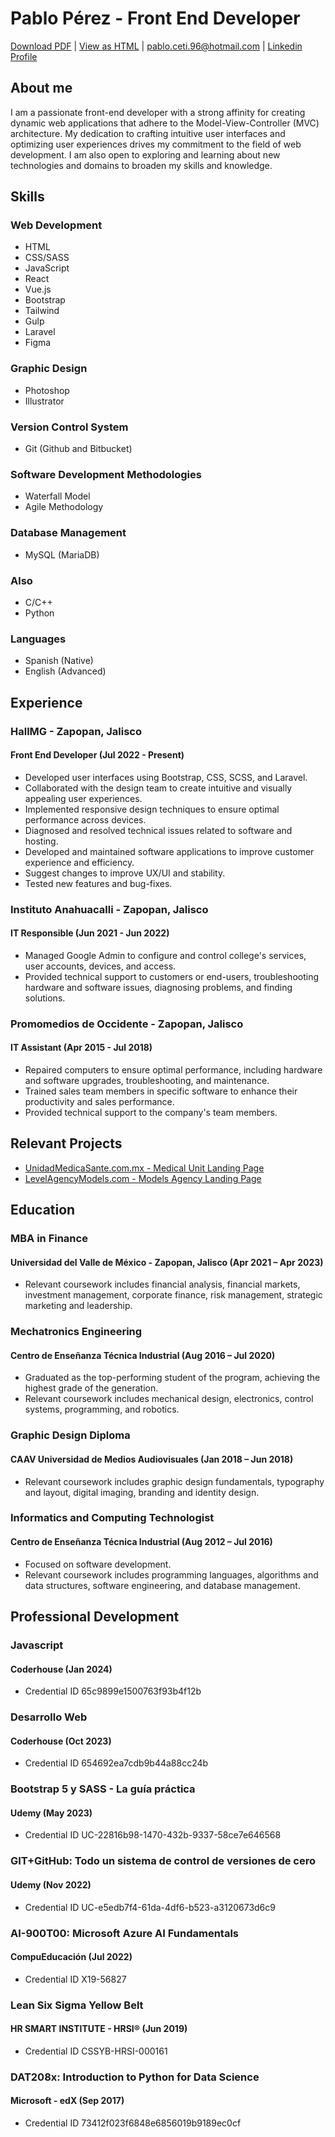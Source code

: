 # Pablo Pérez - Front End Developer

[Download PDF](https://github.com/prz96/MyResume/raw/main/myresume.pdf) | [View as HTML](https://prz96.github.io/MyResume) | [pablo.ceti.96@hotmail.com](mailto:pablo.ceti.96@hotmail.com) | [Linkedin Profile](https://www.linkedin.com/in/pabloprz/)

## About me

I am a passionate front-end developer with a strong affinity for creating dynamic
web applications that adhere to the Model-View-Controller (MVC) architecture.
My dedication to crafting intuitive user interfaces and optimizing user experiences drives my
commitment to the field of web development. I am also open to exploring and learning about new
technologies and domains to broaden my skills and knowledge.

## Skills

### Web Development

- HTML
- CSS/SASS
- JavaScript
- React
- Vue.js
- Bootstrap
- Tailwind
- Gulp
- Laravel
- Figma

### Graphic Design

- Photoshop
- Illustrator

### Version Control System

- Git (Github and Bitbucket)

### Software Development Methodologies

- Waterfall Model
- Agile Methodology

### Database Management

- MySQL (MariaDB)

### Also

- C/C++
- Python

### Languages

- Spanish (Native)
- English (Advanced)

## Experience

### HallMG - Zapopan, Jalisco

#### Front End Developer (Jul 2022 - Present)

- Developed user interfaces using Bootstrap, CSS, SCSS, and Laravel.
- Collaborated with the design team to create intuitive and visually appealing user experiences.
- Implemented responsive design techniques to ensure optimal performance across devices.
- Diagnosed and resolved technical issues related to software and hosting.
- Developed and maintained software applications to improve customer experience and efficiency.
- Suggest changes to improve UX/UI and stability.
- Tested new features and bug-fixes.

### Instituto Anahuacalli - Zapopan, Jalisco

#### IT Responsible (Jun 2021 - Jun 2022)

- Managed Google Admin to configure and control college's services, user accounts, devices, and access.
- Provided technical support to customers or end-users, troubleshooting hardware and software issues, diagnosing problems, and finding solutions.

### Promomedios de Occidente - Zapopan, Jalisco

#### IT Assistant (Apr 2015 - Jul 2018)

- Repaired computers to ensure optimal performance, including hardware and software upgrades, troubleshooting, and maintenance.
- Trained sales team members in specific software to enhance their productivity and sales performance.
- Provided technical support to the company's team members.

## Relevant Projects

- [UnidadMedicaSante.com.mx - Medical Unit Landing Page](https://unidadmedicasante.com.mx)
- [LevelAgencyModels.com - Models Agency Landing Page](https://levelagencymodels.com)

## Education

### MBA in Finance

#### Universidad del Valle de México - Zapopan, Jalisco (Apr 2021 – Apr 2023)

- Relevant coursework includes financial analysis, financial markets, investment management, corporate finance, risk management, strategic marketing and leadership.

### Mechatronics Engineering

#### Centro de Enseñanza Técnica Industrial (Aug 2016 – Jul 2020)

- Graduated as the top-performing student of the program, achieving the highest grade of the generation.
- Relevant coursework includes mechanical design, electronics, control systems, programming, and robotics.

### Graphic Design Diploma

#### CAAV Universidad de Medios Audiovisuales (Jan 2018 – Jun 2018)

- Relevant coursework includes graphic design fundamentals, typography and layout, digital imaging, branding and identity design.

### Informatics and Computing Technologist

#### Centro de Enseñanza Técnica Industrial (Aug 2012 – Jul 2016)

- Focused on software development.
- Relevant coursework includes programming languages, algorithms and data structures, software engineering, and database management.

## Professional Development

### Javascript

#### Coderhouse (Jan 2024)

- Credential ID 65c9899e1500763f93b4f12b

### Desarrollo Web

#### Coderhouse (Oct 2023)

- Credential ID 654692ea7cdb9b44a88cc24b

### Bootstrap 5 y SASS - La guía práctica

#### Udemy (May 2023)

- Credential ID UC-22816b98-1470-432b-9337-58ce7e646568

### GIT+GitHub: Todo un sistema de control de versiones de cero

#### Udemy (Nov 2022)

- Credential ID UC-e5edb7f4-61da-4df6-b523-a3120673d6c9

### AI-900T00: Microsoft Azure AI Fundamentals

#### CompuEducación (Jul 2022)

- Credential ID X19-56827

### Lean Six Sigma Yellow Belt

#### HR SMART INSTITUTE - HRSI® (Jun 2019)

- Credential ID CSSYB-HRSI-000161

### DAT208x: Introduction to Python for Data Science

#### Microsoft - edX (Sep 2017)

- Credential ID 73412f023f6848e6856019b9189ec0cf
